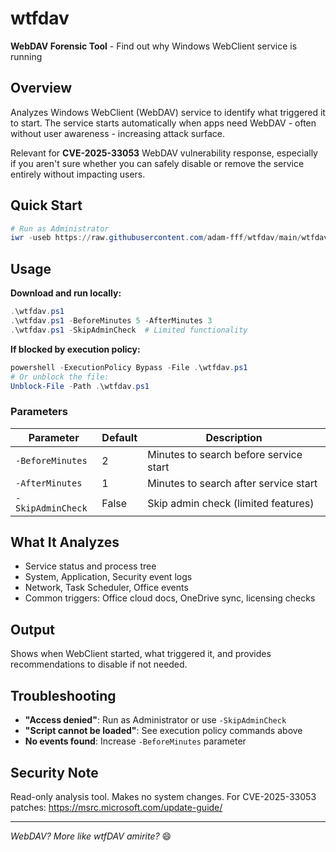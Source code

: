 # wtfdav

**WebDAV Forensic Tool** - Find out why Windows WebClient service is running

## Overview

Analyzes Windows WebClient (WebDAV) service to identify what triggered it to start. The service starts automatically when apps need WebDAV - often without user awareness - increasing attack surface.

Relevant for **CVE-2025-33053** WebDAV vulnerability response, especially if you aren't sure whether you can safely disable or remove the service entirely without impacting users.

## Quick Start

```powershell
# Run as Administrator
iwr -useb https://raw.githubusercontent.com/adam-fff/wtfdav/main/wtfdav.ps1 | iex
```

## Usage

**Download and run locally:**
```powershell
.\wtfdav.ps1
.\wtfdav.ps1 -BeforeMinutes 5 -AfterMinutes 3
.\wtfdav.ps1 -SkipAdminCheck  # Limited functionality
```

**If blocked by execution policy:**
```powershell
powershell -ExecutionPolicy Bypass -File .\wtfdav.ps1
# Or unblock the file:
Unblock-File -Path .\wtfdav.ps1
```

### Parameters

| Parameter | Default | Description |
|-----------|---------|-------------|
| `-BeforeMinutes` | 2 | Minutes to search before service start |
| `-AfterMinutes` | 1 | Minutes to search after service start |
| `-SkipAdminCheck` | False | Skip admin check (limited features) |

## What It Analyzes

- Service status and process tree
- System, Application, Security event logs
- Network, Task Scheduler, Office events
- Common triggers: Office cloud docs, OneDrive sync, licensing checks

## Output

Shows when WebClient started, what triggered it, and provides recommendations to disable if not needed.

## Troubleshooting

- **"Access denied"**: Run as Administrator or use `-SkipAdminCheck`
- **"Script cannot be loaded"**: See execution policy commands above
- **No events found**: Increase `-BeforeMinutes` parameter

## Security Note

Read-only analysis tool. Makes no system changes. For CVE-2025-33053 patches: https://msrc.microsoft.com/update-guide/

---

*WebDAV? More like wtfDAV amirite?* 😄
